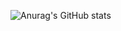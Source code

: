 ![Anurag's GitHub stats](https://github-readme-stats.vercel.app/api?username=lsoaress&show_icons=true&theme=radical)
